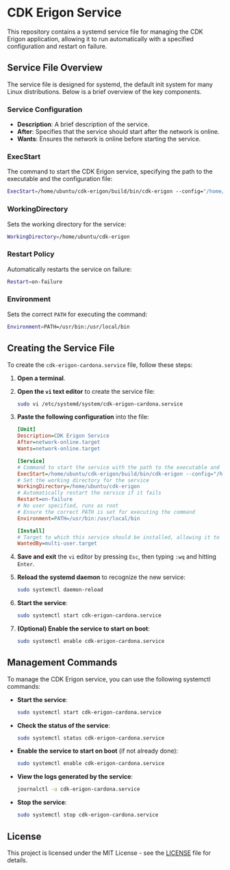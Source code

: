# CDK Erigon Service

This repository contains a systemd service file for managing the CDK Erigon application, allowing it to run automatically with a specified configuration and restart on failure.

## Service File Overview

The service file is designed for systemd, the default init system for many Linux distributions. Below is a brief overview of the key components.

### Service Configuration

- **Description**: A brief description of the service.
- **After**: Specifies that the service should start after the network is online.
- **Wants**: Ensures the network is online before starting the service.

### ExecStart

The command to start the CDK Erigon service, specifying the path to the executable and the configuration file:

```bash
ExecStart=/home/ubuntu/cdk-erigon/build/bin/cdk-erigon --config="/home/ubuntu/cdk-erigon/hermezconfig-cardona.yaml"
```

### WorkingDirectory

Sets the working directory for the service:

```bash
WorkingDirectory=/home/ubuntu/cdk-erigon
```

### Restart Policy

Automatically restarts the service on failure:

```bash
Restart=on-failure
```

### Environment

Sets the correct `PATH` for executing the command:

```bash
Environment=PATH=/usr/bin:/usr/local/bin
```

## Creating the Service File

To create the `cdk-erigon-cardona.service` file, follow these steps:

1. **Open a terminal**.

2. **Open the `vi` text editor** to create the service file:

   ```bash
   sudo vi /etc/systemd/system/cdk-erigon-cardona.service
   ```

3. **Paste the following configuration** into the file:

   ```ini
   [Unit]
   Description=CDK Erigon Service
   After=network-online.target
   Wants=network-online.target

   [Service]
   # Command to start the service with the path to the executable and configuration file
   ExecStart=/home/ubuntu/cdk-erigon/build/bin/cdk-erigon --config="/home/ubuntu/cdk-erigon/hermezconfig-cardona.yaml"
   # Set the working directory for the service
   WorkingDirectory=/home/ubuntu/cdk-erigon
   # Automatically restart the service if it fails
   Restart=on-failure
   # No user specified, runs as root
   # Ensure the correct PATH is set for executing the command
   Environment=PATH=/usr/bin:/usr/local/bin

   [Install]
   # Target to which this service should be installed, allowing it to run at the multi-user level
   WantedBy=multi-user.target
   ```

4. **Save and exit** the `vi` editor by pressing `Esc`, then typing `:wq` and hitting `Enter`.


5. **Reload the systemd daemon** to recognize the new service:

   ```bash
   sudo systemctl daemon-reload
   ```

6. **Start the service**:

   ```bash
   sudo systemctl start cdk-erigon-cardona.service
   ```

7. **(Optional) Enable the service to start on boot**:

   ```bash
   sudo systemctl enable cdk-erigon-cardona.service
   ```

## Management Commands

To manage the CDK Erigon service, you can use the following systemctl commands:

- **Start the service**:
  ```bash
  sudo systemctl start cdk-erigon-cardona.service
  ```

- **Check the status of the service**:
  ```bash
  sudo systemctl status cdk-erigon-cardona.service
  ```

- **Enable the service to start on boot** (if not already done):
  ```bash
  sudo systemctl enable cdk-erigon-cardona.service
  ```

- **View the logs generated by the service**:
  ```bash
  journalctl -u cdk-erigon-cardona.service
  ```

- **Stop the service**:
  ```bash
  sudo systemctl stop cdk-erigon-cardona.service
  ```

## License

This project is licensed under the MIT License - see the [LICENSE](LICENSE) file for details.
